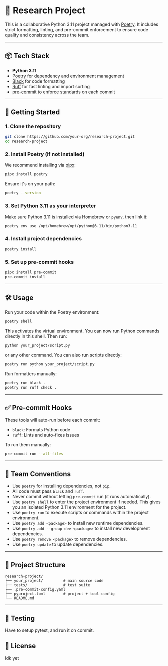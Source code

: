 # 🧪 Research Project

This is a collaborative Python 3.11 project managed with [Poetry](https://python-poetry.org/). It includes strict formatting, linting, and pre-commit enforcement to ensure code quality and consistency across the team.

---

## 📦 Tech Stack

- **Python 3.11**
- [Poetry](https://python-poetry.org/) for dependency and environment management
- [Black](https://black.readthedocs.io/en/stable/) for code formatting
- [Ruff](https://docs.astral.sh/ruff/) for fast linting and import sorting
- [pre-commit](https://pre-commit.com/) to enforce standards on each commit

---

## 🚀 Getting Started

### 1. Clone the repository

```bash
git clone https://github.com/your-org/research-project.git
cd research-project
```

### 2. Install Poetry (if not installed)

We recommend installing via [pipx](https://pypa.github.io/pipx/):

```bash
pipx install poetry
```

Ensure it's on your path:

```bash
poetry --version
```

### 3. Set Python 3.11 as your interpreter

Make sure Python 3.11 is installed via Homebrew or `pyenv`, then link it:

```bash
poetry env use /opt/homebrew/opt/python@3.11/bin/python3.11
```

### 4. Install project dependencies

```bash
poetry install
```

### 5. Set up pre-commit hooks

```bash
pipx install pre-commit
pre-commit install
```

---

## 🛠 Usage

Run your code within the Poetry environment:

```bash
poetry shell
```

This activates the virtual environment. You can now run Python commands directly in this shell.
Then run:

```bash
python your_project/script.py
```

or any other command.
You can also run scripts directly:

```bash
poetry run python your_project/script.py
```

Run formatters manually:

```bash
poetry run black .
poetry run ruff check .
```

---

## ✅ Pre-commit Hooks

These tools will auto-run before each commit:

- `black`: Formats Python code
- `ruff`: Lints and auto-fixes issues

To run them manually:

```bash
pre-commit run --all-files
```

---

## 👥 Team Conventions

- Use `poetry` for installing dependencies, not `pip`.
- All code must pass `black` and `ruff`.
- Never commit without letting `pre-commit` run (it runs automatically).
- Use `poetry shell` to enter the project environment if needed. This gives you an isolated Python 3.11 environment for the project.
- Use `poetry run` to execute scripts or commands within the project environment.
- Use `poetry add <package>` to install new runtime dependencies.
- Use `poetry add --group dev <package>` to install new development dependencies.
- Use `poetry remove <package>` to remove dependencies.
- Use `poetry update` to update dependencies.

---

## 📁 Project Structure

```plaintext
research-project/
├── your_project/         # main source code
├── tests/                # test suite
├── .pre-commit-config.yaml
├── pyproject.toml        # project + tool config
└── README.md
```

---

## 🧪 Testing

Have to setup pytest, and run it on commit.

## 📜 License

Idk yet
